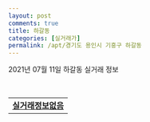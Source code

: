 ```yaml
---
layout: post
comments: true
title: 하갈동
categories: [실거래가]
permalink: /apt/경기도 용인시 기흥구 하갈동
---
```


2021년 07월 11일 하갈동 실거래 정보

<script type="text/javascript">
  google.charts.load('current', {'packages':['corechart']});
  google.charts.setOnLoadCallback(drawChart);

  function drawChart() {
    var data = google.visualization.arrayToDataTable([['거래일', '매매', '전월세', '전매'], ['20-07', 7, 10, 0], ['20-08', 9, 7, 0], ['20-09', 7, 2, 0], ['20-10', 6, 2, 0], ['20-11', 9, 1, 0], ['20-12', 8, 0, 0], ['21-01', 3, 3, 0], ['21-02', 9, 10, 0], ['21-03', 7, 1, 0], ['21-04', 2, 0, 0], ['21-05', 5, 5, 0], ['21-06', 3, 2, 0]]);

    var options = {
      title: '최근 1년간 유형별 거래량 추이',
      legend: { position: 'bottom' }
    };

    var chart = new google.visualization.LineChart(document.getElementById('columnchart_material'));
    chart.draw(data, (options));년간 
  }
</script>

<div id="columnchart_material" style="width: 95%; margin-left: -35px; display: block"></div>
<br>
<table>
  <tr>
    <td colspan="4" style="font-weight: bold;"><a href="https://search.naver.com/search.naver?query=하갈동 실거래정보없음">실거래정보없음</a></td>
  </tr>
    
</table>
    